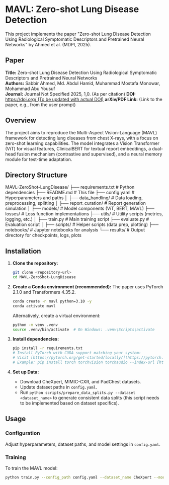# MAVL: Zero-shot Lung Disease Detection

This project implements the paper "Zero-shot Lung Disease Detection Using Radiological Symptomatic Descriptors and Pretrained Neural Networks" by Ahmed et al. (MDPI, 2025).

## Paper
**Title:** Zero-shot Lung Disease Detection Using Radiological Symptomatic Descriptors and Pretrained Neural Networks  
**Authors:** Sabbir Ahmed, Md. Abdul Hamid, Muhammad Mostafa Monowar, Mohammad Abu Yousuf  
**Journal:** Journal Not Specified 2025, 1,0. (As per citation)
**DOI:** [https://doi.org/ (To be updated with actual DOI)](https://doi.org/)
**arXiv/PDF Link:** (Link to the paper, e.g., from the user prompt)

## Overview
The project aims to reproduce the Multi-Aspect Vision-Language (MAVL) framework for detecting lung diseases from chest X-rays, with a focus on zero-shot learning capabilities. The model integrates a Vision Transformer (ViT) for visual features, ClinicalBERT for textual report embeddings, a dual-head fusion mechanism (contrastive and supervised), and a neural memory module for test-time adaptation.

## Directory Structure
MAVL-ZeroShot-LungDisease/
├── requirements.txt                     # Python dependencies
├── README.md                            # This file
├── config.yaml                          # Hyperparameters and paths
│
├── data_handling/                       # Data loading, preprocessing, splitting
│   ├── report_curation/                 # Report generation simulation
│
├── models/                              # Model components (ViT, BERT, MAVL)
├── losses/                              # Loss function implementations
├── utils/                               # Utility scripts (metrics, logging, etc.)
│
├── train.py                             # Main training script
├── evaluate.py                          # Evaluation script
│
├── scripts/                             # Helper scripts (data prep, plotting)
├── notebooks/                           # Jupyter notebooks for analysis
└── results/                             # Output directory for checkpoints, logs, plots


## Installation

1.  **Clone the repository:**
    ```bash
    git clone <repository-url>
    cd MAVL-ZeroShot-LungDisease
    ```

2.  **Create a Conda environment (recommended):**
    The paper uses PyTorch 2.1.0 and Transformers 4.35.2.
    ```bash
    conda create -n mavl python=3.10 -y
    conda activate mavl
    ```
    Alternatively, create a virtual environment:
    ```bash
    python -m venv .venv
    source .venv/bin/activate  # On Windows: .venv\Scripts\activate
    ```

3.  **Install dependencies:**
    ```bash
    pip install -r requirements.txt
    # Install PyTorch with CUDA support matching your system:
    # Visit [https://pytorch.org/get-started/locally/](https://pytorch.org/get-started/locally/) for correct command.
    # Example: pip install torch torchvision torchaudio --index-url [https://download.pytorch.org/whl/cu118](https://download.pytorch.org/whl/cu118)
    ```

4.  **Set up Data:**
    * Download CheXpert, MIMIC-CXR, and PadChest datasets.
    * Update dataset paths in `config.yaml`.
    * Run `python scripts/prepare_data_splits.py --dataset <dataset_name>` to generate consistent data splits (this script needs to be implemented based on dataset specifics).

## Usage

### Configuration
Adjust hyperparameters, dataset paths, and model settings in `config.yaml`.

### Training
To train the MAVL model:
```bash
python train.py --config_path config.yaml --dataset_name CheXpert --model_size ViT-B_16 --unseen_percentage 5 --output_dir results/CheXpert_ViTB16_unseen5
